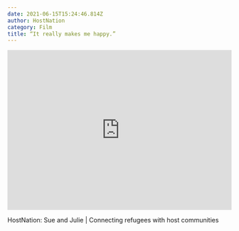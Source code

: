 ```yaml
---
date: 2021-06-15T15:24:46.814Z
author: HostNation
category: Film
title: “It really makes me happy.”
---
```

<iframe src="https://player.vimeo.com/video/309762034?title=0&byline=0&portrait=0" width="100%" height="360" frameborder="0" allow="autoplay; fullscreen; picture-in-picture" allowfullscreen></iframe>

HostNation: Sue and Julie | Connecting refugees with host communities